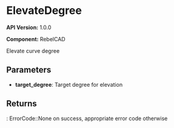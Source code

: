 # ElevateDegree

**API Version:** 1.0.0

**Component:** RebelCAD

Elevate curve degree

## Parameters

- **target_degree**: Target degree for elevation

## Returns

: ErrorCode::None on success, appropriate error code otherwise

